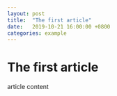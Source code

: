 ```yaml
---
layout: post
title:  "The first article"
date:   2019-10-21 16:00:00 +0800
categories: example
---
```



# The first article
article content

